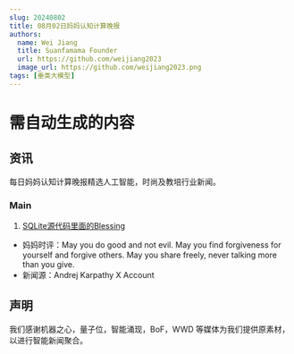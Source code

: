```yaml
---
slug: 20240802
title: 08月02日妈妈认知计算晚报
authors:
  name: Wei Jiang
  title: Suanfamama Founder
  url: https://github.com/weijiang2023
  image_url: https://github.com/weijiang2023.png
tags: [垂类大模型]
---
```


# 需自动生成的内容

## 资讯

每日妈妈认知计算晚报精选人工智能，时尚及教培行业新闻。

### Main

1. [SQLite源代码里面的Blessing](https://x.com/karpathy/status/1819490560916574696/photo/1)

- 妈妈时评：May you do good and not evil. May you find forgiveness for yourself and forgive others. May you share freely, never talking more than you give.
- 新闻源：Andrej Karpathy X Account

## 声明

我们感谢机器之心，量子位，智能涌现，BoF，WWD 等媒体为我们提供原素材，以进行智能新闻聚合。
